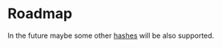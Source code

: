 # Roadmap

In the future maybe some other [hashes](https://en.wikipedia.org/wiki/List_of_hash_functions#Non-cryptographic_hash_functions) will be also supported. 
